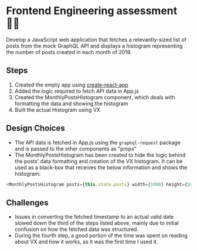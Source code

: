# Frontend Engineering assessment 👨‍💻

Develop a JavaScript web application that fetches a relevantly-sized list of posts from the mock GraphQL API and displays a histogram representing the number of posts created in each month of 2019.


## Steps

1. Created the empty app using [create-react-app](https://github.com/facebook/create-react-app)
2. Added the logic required to fetch API data in App.js
3. Created the MonthlyPostsHistogram component, which deals with formatting the data and showing the histogram
4. Built the actual Histogram using VX


## Design Choices
- The API data is fetched in App.js using the ```graphql-request``` package and is passed to the other components as "props"
- The MonthlyPostsHistogram has been created to hide the logic behind the posts' data formatting and creation of the VX histogram. It can be used as a black-box that receives the below information and shows the histogram:

```js
<MonthlyPostsHistogram posts={this.state.posts} width={1000} height={500} year={2019}/>
```

## Challenges
- Issues in converting the fetched timestamp to an actual valid date slowed down the third of the steps listed above, mainly due to initial confusion on how the fetched data was structured.
- During the fourth step, a good portion of the time was spent on reading about VX and how it works, as it was the first time I used it.